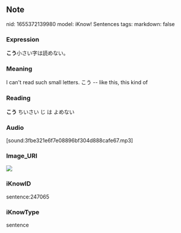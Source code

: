 ## Note
nid: 1655372139980
model: iKnow! Sentences
tags: 
markdown: false

### Expression
<b>こう</b>小さい字は読めない。

### Meaning
I can't read such small letters.
こう -- like this, this kind of

### Reading
<b>こう</b> ちいさい じ は よめない

### Audio
[sound:3fbe321e6f7e08896bf304d888cafe67.mp3]

### Image_URI
<img src="4d4c2715a191f4b45ee24f97735dfa35.jpg">

### iKnowID
sentence:247065

### iKnowType
sentence
